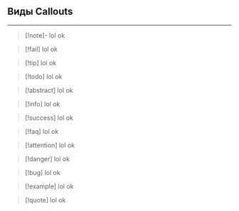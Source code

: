 ## Виды Callouts
---
> [!note]- lol
> ok

> [!fail] lol
> ok

>[!tip] lol
> ok


> [!todo] lol
> ok

> [!abstract] lol
> ok

> [!info] lol
> ok

> [!success] lol
> ok

> [!faq] lol
> ok

> [!attention] lol
> ok

> [!danger] lol
> ok

> [!bug] lol
> ok

> [!example] lol
> ok

> [!quote] lol
> ok
